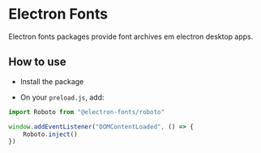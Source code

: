 # Electron Fonts

Electron fonts packages provide font archives em electron desktop apps.

## How to use

* Install the package

* On your `preload.js`, add:

```ts
import Roboto from "@electron-fonts/roboto"

window.addEventListener("DOMContentLoaded", () => {
    Roboto.inject()
})
```